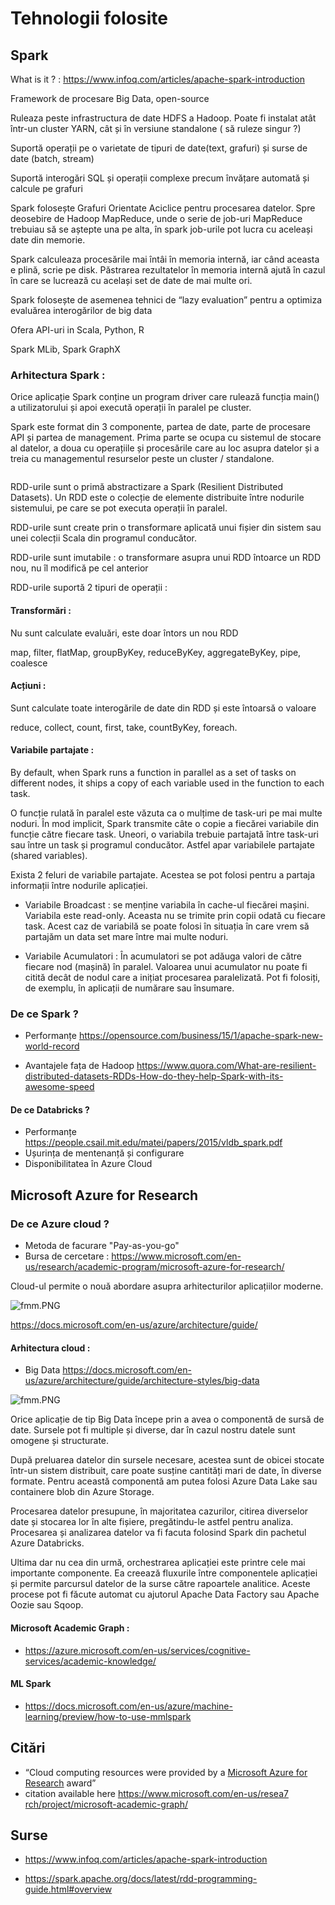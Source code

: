<h1>Tehnologii folosite</h1>
<h2>Spark</h2>
<p>What is it ? : <a href="https://www.infoq.com/articles/apache-spark-introduction">https://www.infoq.com/articles/apache-spark-introduction</a></p>
<p>Framework de procesare Big Data, open-source</p>
<p>Ruleaza peste infrastructura de date HDFS a Hadoop. Poate fi instalat atât într-un cluster YARN, cât și în versiune standalone ( să ruleze singur ?)</p>
<p>Suportă operații pe o varietate de tipuri de date(text, grafuri) și surse de date (batch, stream)</p>
<p>Suportă interogări SQL și operații complexe precum învățare automată și calcule pe grafuri</p>
<p>Spark folosește Grafuri Orientate Aciclice pentru procesarea datelor. Spre deosebire de Hadoop MapReduce, unde o serie de job-uri MapReduce trebuiau să se aștepte una pe alta, în spark job-urile pot lucra cu aceleași date din memorie.</p>
<p>Spark calculeaza procesările mai întâi în memoria internă, iar când aceasta e plină, scrie pe disk. Păstrarea rezultatelor în memoria internă ajută în cazul în care se lucrează cu același set de date de mai multe ori.</p>
<p>Spark folosește de asemenea tehnici de “lazy evaluation” pentru a optimiza evaluărea interogărilor de big data</p>
<p>Ofera API-uri in Scala, Python, R</p>
<p>Spark MLib, Spark GraphX</p>
<h3>Arhitectura Spark :</h3>
<p>Orice aplicație Spark conține un program driver care rulează funcția main() a utilizatorului și apoi execută operații în paralel pe cluster.</p>
<p>Spark este format din 3 componente, partea de date, parte de procesare API și partea de management. Prima parte se ocupa cu sistemul de stocare al datelor, a doua cu operațiile și procesările care au loc asupra datelor și a treia cu managementul resurselor peste un cluster / standalone.</p>
<p><img src="https://lh3.googleusercontent.com/kVaS5mEDHPqH8W95Ku6SDxBI6BfV5m_xY8Yhqt8HhtByof8YMG2qFRGk88tiWcbYGnJLKcqyb74qrL8rkQVNIyxg11kuFvcwPxtOhHr6tvQ6hyjYDOS_MxlX9WfxbONt9-hjBKZR" alt=""></p>
<p>RDD-urile sunt o primă abstractizare a Spark (Resilient Distributed Datasets). Un RDD este o colecție de elemente distribuite între nodurile sistemului, pe care se pot executa operații în paralel.</p>
<p>RDD-urile sunt create prin o transformare aplicată unui fișier din sistem sau unei colecții Scala din programul conducător.</p>
<p>RDD-urile sunt imutabile : o transformare asupra unui RDD întoarce un RDD nou, nu îl modifică pe cel anterior</p>
<p>RDD-urile suportă 2 tipuri de operații :</p>
<h4>Transformări :</h4>

<p>Nu sunt calculate evaluări, este doar întors un nou RDD</p>

<p>map, filter, flatMap, groupByKey, reduceByKey, aggregateByKey, pipe, coalesce</p>

<h4>Acțiuni :</h4>

<p>Sunt calculate toate interogările de date din RDD și este întoarsă o valoare</p>

<p>reduce, collect, count, first, take, countByKey, foreach.</p>

<h4>Variabile partajate :</h4>
<p>By default, when Spark runs a function in parallel as a set of tasks on different nodes, it ships a copy of each variable used in the function to each task.</p>
<p>O funcție rulată în paralel este văzuta ca o mulțime de task-uri pe mai multe noduri. În mod implicit, Spark transmite câte o copie a fiecărei variabile din funcție către fiecare task. Uneori, o variabila trebuie partajată între task-uri sau între un task și programul conducător. Astfel apar variabilele partajate (shared variables).</p>
<p>Exista 2 feluri de variabile partajate. Acestea se pot folosi pentru a partaja informații între nodurile aplicației.</p>
<ul>
<li>
<p>Variabile Broadcast : se menține variabila în cache-ul fiecărei mașini. Variabila este read-only. Aceasta nu se trimite prin copii odată cu fiecare task. Acest caz de variabilă se poate folosi în situația în care vrem să partajăm un data set mare între mai multe noduri.</p>
</li>
<li>
<p>Variabile Acumulatori : În acumulatori se pot adăuga valori de către fiecare nod (mașină) în paralel. Valoarea unui acumulator nu poate fi citită decât de nodul care a inițiat procesarea paralelizată. Pot fi folosiți, de exemplu, în aplicații de numărare sau însumare.</p>
</li>
</ul>
<h3>De ce Spark ?</h3>
<ul>
<li>
<p>Performanțe <a href="https://opensource.com/business/15/1/apache-spark-new-world-record">https://opensource.com/business/15/1/apache-spark-new-world-record</a></p>
</li>
<li>
<p>Avantajele fața de Hadoop <a href="https://www.quora.com/What-are-resilient-distributed-datasets-RDDs-How-do-they-help-Spark-with-its-awesome-speed">https://www.quora.com/What-are-resilient-distributed-datasets-RDDs-How-do-they-help-Spark-with-its-awesome-speed</a></p>
</li>
</ul>
<h4>De ce Databricks ? </h4>
<ul>
<li>Performanțe <a href="https://people.csail.mit.edu/matei/papers/2015/vldb_spark.pdf">https://people.csail.mit.edu/matei/papers/2015/vldb_spark.pdf</a></li>
<li>Ușurința de mentenanță și configurare</li>
<li>Disponibilitatea în Azure Cloud</li>
</ul>
<h2>Microsoft Azure for Research</h2>
<h3>De ce Azure cloud ?</h3>

<ul>

<li> Metoda de facurare "Pay-as-you-go"</li>
<li>Bursa de cercetare : <a href="https://www.microsoft.com/en-us/research/academic-program/microsoft-azure-for-research/">https://www.microsoft.com/en-us/research/academic-program/microsoft-azure-for-research/</a></li>
</ul>
<p>Cloud-ul permite o nouă abordare asupra arhitecturilor aplicațiilor moderne.</p>
<p><img src="https://lh6.googleusercontent.com/ee1kvHgV-ws9UqTSo9b8KrdCyLJ8ZVmQkw0GHwJy-eT1X-zViqS2LEuXFfmuQEYPFJZ7zyxr-PiTCJ9IOKpUdAZVzGVPGWnrzZnhbl1Jm4cPfY-hQL3ZbE9Eu6nU92w7PGYtLS3o" alt="fmm.PNG"></p>
<p><a href="https://docs.microsoft.com/en-us/azure/architecture/guide/">https://docs.microsoft.com/en-us/azure/architecture/guide/</a></p>
<h4>Arhitectura cloud :</h4>
<ul>
<li>Big Data <a href="https://docs.microsoft.com/en-us/azure/architecture/guide/architecture-styles/big-data">https://docs.microsoft.com/en-us/azure/architecture/guide/architecture-styles/big-data</a></li>
</ul>
<p><img src="https://lh4.googleusercontent.com/qYo0YsfG86FmwGHxldncI_kw_ZHZmpounFYzpKWwonIJVsfmannZUyXxtuIBeJF78M032UH7PEggnUNt7Ub28y_yo1DHpxuksf_Uc8BKq98PwW9tuT5yIVF67VzgxJiSjDOVgdvx" alt="fmm.PNG"></p>
<p>Orice aplicație de tip Big Data începe prin a avea o componentă de sursă de date. Sursele pot fi multiple și diverse, dar în cazul nostru datele sunt omogene și structurate.</p>
<p>După preluarea datelor din sursele necesare, acestea sunt  de obicei stocate într-un sistem distribuit, care poate susține cantități mari de date, în diverse formate. Pentru această componentă am putea folosi Azure Data Lake sau containere blob din Azure Storage.</p>
<p>Procesarea datelor presupune, în majoritatea cazurilor, citirea diverselor date și stocarea lor în alte fișiere, pregătindu-le astfel pentru analiza. Procesarea și analizarea datelor va fi facuta folosind Spark din pachetul Azure Databricks.</p>
<p>Ultima dar nu cea din urmă, orchestrarea aplicației este printre cele mai importante componente. Ea creează fluxurile între componentele aplicației și permite parcursul datelor de la surse către rapoartele analitice. Aceste procese pot fi făcute automat cu ajutorul Apache Data Factory sau Apache Oozie sau Sqoop.</p>
<h4>Microsoft Academic Graph :</h4>
<ul>
<li><a href="https://azure.microsoft.com/en-us/services/cognitive-services/academic-knowledge/">https://azure.microsoft.com/en-us/services/cognitive-services/academic-knowledge/</a></li>
</ul>
<h4>ML Spark</h4>
<ul>
<li><a href="https://docs.microsoft.com/en-us/azure/machine-learning/preview/how-to-use-mmlspark">https://docs.microsoft.com/en-us/azure/machine-learning/preview/how-to-use-mmlspark</a></li>
</ul>
<h2>Citări</h2>
<ul>
<li> “Cloud computing resources were provided by a <a href="https://www.microsoft.com/en-us/research/academic-program/microsoft-azure-for-research/">Microsoft Azure for Research</a> award”</li>
<li>citation available here <a href="https://www.microsoft.com/en-us/research/project/microsoft-academic-graph/">https://www.microsoft.com/en-us/resea7  rch/project/microsoft-academic-graph/</a></li>
</ul>
<h2>Surse</h2>
<ul>
<li>
<p><a href="https://www.infoq.com/articles/apache-spark-introduction">https://www.infoq.com/articles/apache-spark-introduction</a></p>
</li>
<li>
<p><a href="https://spark.apache.org/docs/latest/rdd-programming-guide.html#overview">https://spark.apache.org/docs/latest/rdd-programming-guide.html#overview</a></p>
</li>
</ul>

<!--stackedit_data:
eyJoaXN0b3J5IjpbMjA5ODczMjgyOSwxOTU3ODE0MDAyLC0xMD
A5NjA5MTE1LC0xODM0MTUwNTU2LDk3NTU0MTQ3MywxMTQzMjc0
MDc4XX0=
-->